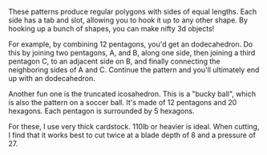 These patterns produce regular polygons with sides of equal lengths.  Each side has a tab and slot, allowing you to hook it up to any other shape.  By hooking up a bunch of shapes, you can make nifty 3d objects!

For example, by combining 12 pentagons, you'd get an dodecahedron.  Do this by joining two pentagons, A, and B, along one side, then joining a third pentagon C, to an adjacent side on B, and finally connecting the neighboring sides of A and C.  Continue the pattern and you'll ultimately end up with an dodecahedron.

Another fun one is the truncated icosahedron.  This is a "bucky ball", which is also the pattern on a soccer ball.  It's made of 12 pentagons and 20 hexagons.  Each pentagon is surrounded by 5 hexagons.

For these, I use very thick cardstock.  110lb or heavier is ideal.  When cutting, I find that it works best to cut twice at a blade depth of 8 and a pressure of 27.
